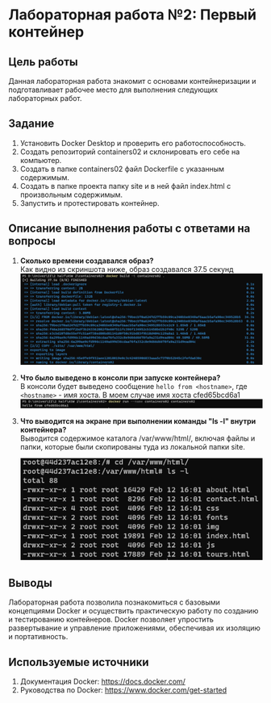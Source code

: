 # Лабораторная работа №2: Первый контейнер

## Цель работы
Данная лабораторная работа знакомит с основами контейнеризации и подготавливает рабочее место для выполнения следующих лабораторных работ.

## Задание
1. Установить Docker Desktop и проверить его работоспособность.
2. Создать репозиторий containers02 и склонировать его себе на компьютер.
3. Создать в папке containers02 файл Dockerfile с указанным содержимым.
4. Создать в папке проекта папку site и в ней файл index.html с произвольным содержимым.
5. Запустить и протестировать контейнер.

## Описание выполнения работы с ответами на вопросы
1. **Сколько времени создавался образ?**  
    Как видно из скриншота ниже, образ создавался 37.5 секунд
    ![screen1](images/Screenshot%202024-02-12%20180545.png)

2. **Что было выведено в консоли при запуске контейнера?**  
   В консоли будет выведено сообщение `hello from <hostname>`, где `<hostname>` - имя хоста.
   В моем случае имя хоста cfed65bcd6a1
     ![screen2](images/Screenshot%202024-02-12%20180641.png)
3. **Что выводится на экране при выполнении команды "ls -l" внутри контейнера?**  
   Выводится содержимое каталога /var/www/html/, включая файлы и папки, которые были скопированы туда из локальной папки site.

    ![screen3](images/Screenshot%202024-02-12%20180822.png)
## Выводы
Лабораторная работа позволила познакомиться с базовыми концепциями Docker и осуществить практическую работу по созданию и тестированию контейнеров. Docker позволяет упростить развертывание и управление приложениями, обеспечивая их изоляцию и портативность.

## Используемые источники
1. Документация Docker: https://docs.docker.com/
2. Руководства по Docker: https://www.docker.com/get-started
